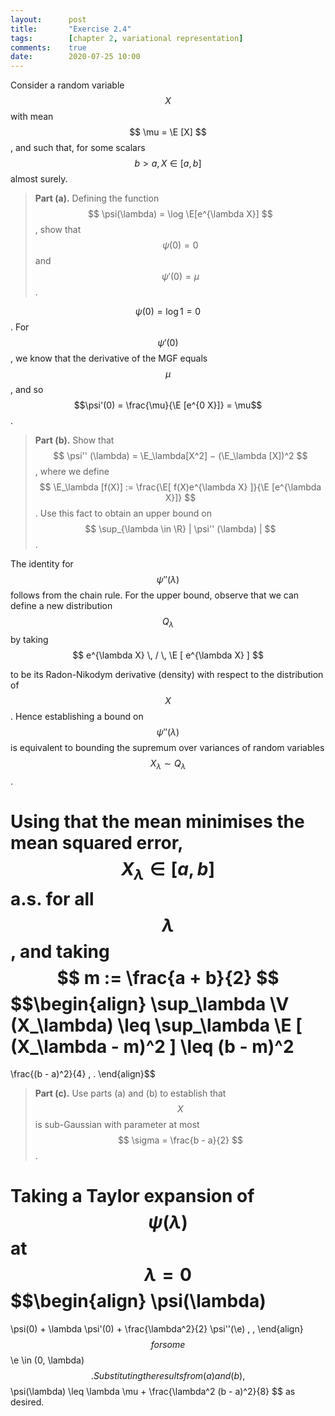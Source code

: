 ```yaml
---
layout:      post
title:       "Exercise 2.4"
tags:        [chapter 2, variational representation]
comments:    true
date:        2020-07-25 10:00
---
```


Consider a random variable $$ X $$ with mean $$ \mu = \E [X] $$, and such that,
for some scalars $$ b > a, X \in [a, b] $$ almost surely.

> __Part (a).__
> Defining the function $$ \psi(\lambda) = \log \E[e^{\lambda X}] $$, show that
> $$ \psi (0) = 0 $$ and $$ \psi'(0) = \mu $$.

$$ \psi(0) = \log 1 = 0 $$. For $$ \psi'(0) $$, we know that the derivative of
the MGF equals $$ \mu $$, and so $$\psi'(0) = \frac{\mu}{\E [e^{0 X}]} = \mu$$.


> __Part (b).__
> Show that $$ \psi'' (\lambda) = \E_\lambda[X^2] − (\E_\lambda [X])^2 $$,
> where we define
> $$ \E_\lambda [f(X)] := \frac{\E[ f(X)e^{\lambda X} ]}{\E [e^{\lambda X}]} $$.
>  Use this fact to obtain an upper bound on
> $$ \sup_{\lambda \in \R} | \psi'' (\lambda) | $$.

The identity for $$ \psi''(\lambda) $$ follows from the chain rule.
For the upper bound, observe that we can define a new distribution
$$ Q_\lambda $$ by taking
$$ e^{\lambda X} \, / \, \E [ e^{\lambda X} ] $$
<!-- $$ \frac{e^{\lambda X}}{\E [ e^{\lambda X} ]} $$ -->
to be its Radon-Nikodym derivative (density) with respect to the distribution
of $$ X $$.
Hence establishing a bound on $$\psi''(\lambda)$$ is equivalent to bounding the
supremum over variances of random variables $$ X_\lambda \sim Q_\lambda $$.

Using that the mean minimises the mean squared error,
$$ X_\lambda \in [a, b] $$ a.s. for all $$ \lambda $$,
and taking
$$ m := \frac{a + b}{2} $$
$$\begin{align}
  \sup_\lambda \V (X_\lambda)
  \leq
  \sup_\lambda \E [ (X_\lambda - m)^2 ]
  \leq
  (b - m)^2
  =
  \frac{(b - a)^2}{4}
  \, .
\end{align}$$


> __Part (c).__
> Use parts (a) and (b) to establish that $$ X $$ is sub-Gaussian with parameter
>  at most $$ \sigma = \frac{b - a}{2} $$.

Taking a Taylor expansion of $$ \psi(\lambda) $$ at
$$ \lambda = 0 $$
$$\begin{align}
  \psi(\lambda)
  =
  \psi(0) + \lambda \psi'(0) + \frac{\lambda^2}{2} \psi''(\e) \, ,
\end{align}$$
for some $$ \e \in (0, \lambda) $$.
Substituting the results from (a) and (b),
$$ \psi(\lambda) \leq \lambda \mu + \frac{\lambda^2 (b - a)^2}{8} $$ as desired.

